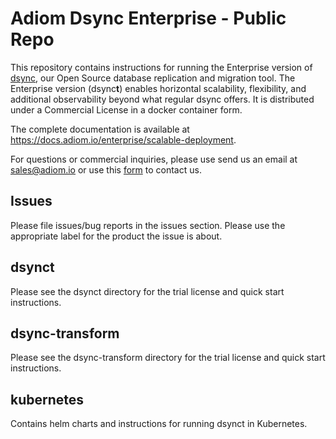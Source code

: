 # Adiom Dsync Enterprise - Public Repo

This repository contains instructions for running the Enterprise version of [dsync](https://github.com/adiom-data/dsync/), our Open Source database replication and migration tool. The Enterprise version (dsync**t**) enables horizontal scalability, flexibility, and additional observability beyond what regular dsync offers. It is distributed under a Commercial License in a docker container form. 

The complete documentation is available at https://docs.adiom.io/enterprise/scalable-deployment.

For questions or commercial inquiries, please use send us an email at sales@adiom.io or use this [form](https://www.adiom.io/contact) to contact us.

## Issues
Please file issues/bug reports in the issues section. Please use the appropriate label for the product the issue is about.

## dsynct
Please see the dsynct directory for the trial license and quick start instructions.

## dsync-transform
Please see the dsync-transform directory for the trial license and quick start instructions.

## kubernetes
Contains helm charts and instructions for running dsynct in Kubernetes.